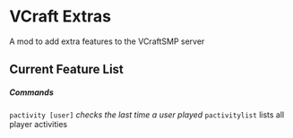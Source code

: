 # VCraft Extras

A mod to add extra features to the VCraftSMP server

## Current Feature List

##### Commands

```pactivity [user]``` *checks the last time a user played*
```pactivitylist``` lists all player activities
